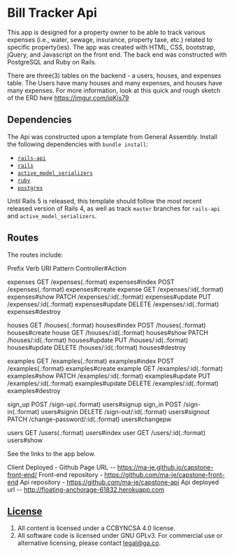 # Bill Tracker Api
This app is designed for a property owner to be able to track various expenses (i.e., water, sewage, insurance, property taxe, etc.) related to specific property(ies). The app was created with HTML, CSS, bootstrap, jQuery, and Javascript on the front end. The back end was constructed with PostgreSQL and Ruby on Rails.

There are three(3) tables on the backend - a users, houses, and expenses table. The Users have many houses and many expenses, and houses have many expenses. For more information, look at this quick and rough sketch of the ERD here https://imgur.com/iqKis79

## Dependencies
The Api was constructed upon a template from General Assembly. Install the following dependencies with `bundle install`:

-   [`rails-api`](https://github.com/rails-api/rails-api)
-   [`rails`](https://github.com/rails/rails)
-   [`active_model_serializers`](https://github.com/rails-api/active_model_serializers)
-   [`ruby`](https://www.ruby-lang.org/en/)
-   [`postgres`](http://www.postgresql.org)

Until Rails 5 is released, this template should follow the most recent released
version of Rails 4, as well as track `master` branches for `rails-api` and
`active_model_serializers`.

## Routes
The routes include:

  Prefix Verb     URI Pattern                    Controller#Action

expenses GET      /expenses(.:format)            expenses#index
         POST     /expenses(.:format)            expenses#create
 expense GET      /expenses/:id(.:format)        expenses#show
         PATCH    /expenses/:id(.:format)        expenses#update
         PUT      /expenses/:id(.:format)        expenses#update
         DELETE   /expenses/:id(.:format)        expenses#destroy

  houses GET      /houses(.:format)              houses#index
         POST     /houses(.:format)              houses#create
   house GET      /houses/:id(.:format)          houses#show
         PATCH    /houses/:id(.:format)          houses#update
         PUT      /houses/:id(.:format)          houses#update
         DELETE   /houses/:id(.:format)          houses#destroy

examples GET      /examples(.:format)            examples#index
         POST     /examples(.:format)            examples#create
 example GET      /examples/:id(.:format)        examples#show
         PATCH    /examples/:id(.:format)        examples#update
         PUT      /examples/:id(.:format)        examples#update
         DELETE   /examples/:id(.:format)        examples#destroy

 sign_up POST     /sign-up(.:format)             users#signup
 sign_in POST     /sign-in(.:format)             users#signin
         DELETE   /sign-out/:id(.:format)        users#signout
         PATCH    /change-password/:id(.:format) users#changepw
         
   users GET      /users(.:format)               users#index
    user GET      /users/:id(.:format)           users#show

See the links to the app below.

Client Deployed - Github Page URL -- https://ma-je.github.io/capstone-front-end/ Front-end repository - https://github.com/ma-je/capstone-front-end Api repository - https://github.com/ma-je/capstone-api Api deployed url -- http://floating-anchorage-61832.herokuapp.com



## [License](LICENSE)

1.  All content is licensed under a CC­BY­NC­SA 4.0 license.
1.  All software code is licensed under GNU GPLv3. For commercial use or
    alternative licensing, please contact legal@ga.co.
